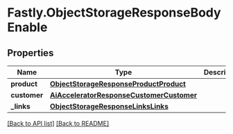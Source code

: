 # Fastly.ObjectStorageResponseBodyEnable

## Properties

Name | Type | Description | Notes
------------ | ------------- | ------------- | -------------
**product** | [**ObjectStorageResponseProductProduct**](ObjectStorageResponseProductProduct.md) |  | [optional] 
**customer** | [**AiAcceleratorResponseCustomerCustomer**](AiAcceleratorResponseCustomerCustomer.md) |  | [optional] 
**_links** | [**ObjectStorageResponseLinksLinks**](ObjectStorageResponseLinksLinks.md) |  | [optional] 


[[Back to API list]](../../README.md#endpoints) [[Back to README]](../../README.md)
